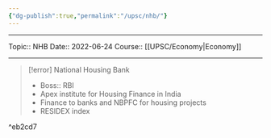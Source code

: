 ```yaml
---
{"dg-publish":true,"permalink":"/upsc/nhb/"}
---
```


----
Topic:: NHB
Date:: 2022-06-24
Course:: [[UPSC/Economy\|Economy]] 

----

>[!error] National Housing Bank 
> - Boss:: RBI 
> - Apex institute for Housing Finance in India
> - Finance to banks and NBPFC for housing projects 
> - RESIDEX index 

^eb2cd7



